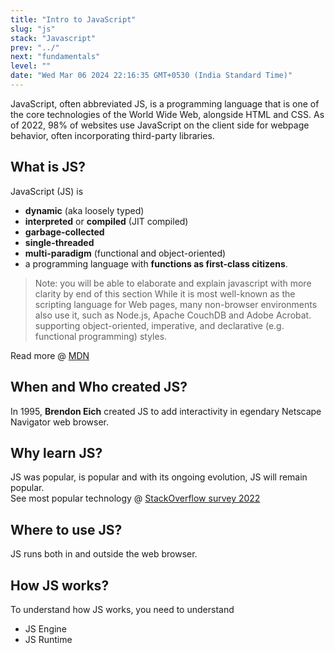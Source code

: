 ```yaml
---
title: "Intro to JavaScript"
slug: "js"
stack: "Javascript"
prev: "../"
next: "fundamentals"
level: ""
date: "Wed Mar 06 2024 22:16:35 GMT+0530 (India Standard Time)"
---
```




JavaScript, often abbreviated JS, is a programming language that is one of the core technologies of the World Wide Web, alongside HTML and CSS. As of 2022, 98% of websites use JavaScript on the client side for webpage behavior, often incorporating third-party libraries.

## **What is JS**?  

JavaScript (JS) is
- **dynamic** (aka loosely typed)
- **interpreted** or **compiled** (JIT compiled)
- **garbage-collected**
- **single-threaded**
- **multi-paradigm** (functional and object-oriented)
- a programming language with **functions as first-class citizens**.

> Note: you will be able to elaborate and explain javascript with more clarity by end of this section
While it is most well-known as the scripting language for Web pages, many non-browser environments also use it, such as Node.js, Apache CouchDB and Adobe Acrobat. supporting object-oriented, imperative, and declarative (e.g. functional programming) styles. 

Read more @ [MDN](https://developer.mozilla.org/en-US/docs/Web/JavaScript)


## **When and Who created JS**?

In 1995, **Brendon Eich** created JS to add interactivity in  egendary Netscape Navigator web browser.

## **Why learn JS**?

JS was popular, is popular and with its ongoing evolution, JS will remain popular.\
See most popular technology @ [StackOverflow survey 2022](https://survey.stackoverflow.co/2022/#technology-most-popular-technologies)

## **Where to use JS**?

JS runs both in and outside the web browser.


## **How JS works**?

To understand how JS works, you need to understand 
- JS Engine
- JS Runtime
